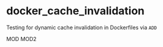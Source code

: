 # docker_cache_invalidation
Testing for dynamic cache invalidation in Dockerfiles via `ADD`

MOD
MOD2
